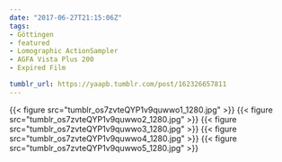 ```yaml
---
date: "2017-06-27T21:15:06Z"
tags:
- Göttingen
- featured
- Lomographic ActionSampler
- AGFA Vista Plus 200
- Expired Film

tumblr_url: https://yaapb.tumblr.com/post/162326657811
---
```

{{< figure src="tumblr_os7zvteQYP1v9quwwo1_1280.jpg" >}} 
{{< figure src="tumblr_os7zvteQYP1v9quwwo2_1280.jpg" >}} 
{{< figure src="tumblr_os7zvteQYP1v9quwwo3_1280.jpg" >}} 
{{< figure src="tumblr_os7zvteQYP1v9quwwo4_1280.jpg" >}} 
{{< figure src="tumblr_os7zvteQYP1v9quwwo5_1280.jpg" >}} 
  
